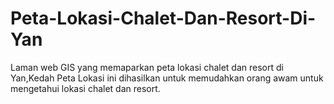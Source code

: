 # Peta-Lokasi-Chalet-Dan-Resort-Di-Yan
Laman web GIS yang memaparkan peta lokasi chalet dan resort di Yan,Kedah
Peta Lokasi ini dihasilkan untuk memudahkan orang awam untuk mengetahui lokasi chalet dan resort.
